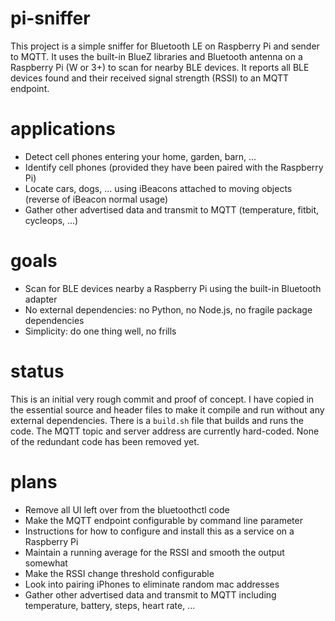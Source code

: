 # pi-sniffer
This project is a simple sniffer for Bluetooth LE on Raspberry Pi and sender to MQTT. It uses the built-in BlueZ libraries and Bluetooth antenna on a Raspberry Pi (W or 3+) to scan for nearby BLE devices. It reports all BLE devices found and their received signal strength (RSSI) to an MQTT endpoint.

# applications
* Detect cell phones entering your home, garden, barn, ...
* Identify cell phones (provided they have been paired with the Raspberry Pi)
* Locate cars, dogs, ... using iBeacons attached to moving objects (reverse of iBeacon normal usage)
* Gather other advertised data and transmit to MQTT (temperature, fitbit, cycleops, ...)

# goals
* Scan for BLE devices nearby a Raspberry Pi using the built-in Bluetooth adapter
* No external dependencies: no Python, no Node.js, no fragile package dependencies
* Simplicity: do one thing well, no frills

# status
This is an initial very rough commit and proof of concept. I have copied in the essential source and header files to make it compile and run without any external dependencies. There is a `build.sh` file that builds and runs the code. The MQTT topic and server address are currently hard-coded. None of the redundant code has been removed yet.

# plans
* Remove all UI left over from the bluetoothctl code
* Make the MQTT endpoint configurable by command line parameter
* Instructions for how to configure and install this as a service on a Raspberry Pi
* Maintain a running average for the RSSI and smooth the output somewhat
* Make the RSSI change threshold configurable
* Look into pairing iPhones to eliminate random mac addresses
* Gather other advertised data and transmit to MQTT including temperature, battery, steps, heart rate, ...
